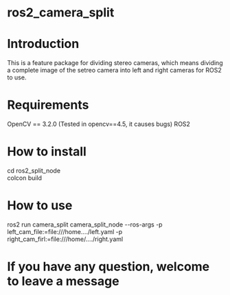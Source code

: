 # ros2_camera_split

# Introduction
This is a feature package for dividing stereo cameras, which means dividing a complete image of the setreo camera into left and right cameras for ROS2 to use.
# Requirements
OpenCV == 3.2.0 (Tested in opencv==4.5, it causes bugs)
ROS2
# How to install
cd ros2_split_node  
colcon build
# How to use
ros2 run camera_split camera_split_node --ros-args -p left_cam_file:=file:///home..../left.yaml -p right_cam_firl:=file:///home/..../right.yaml

# If you have any question, welcome to leave a message
